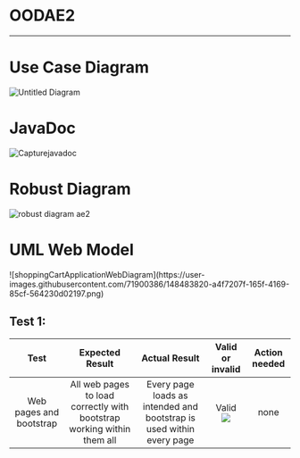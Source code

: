 # OODAE2

---

<h1>Use Case Diagram</h1>

![Untitled Diagram](https://user-images.githubusercontent.com/71900386/148433320-811668a1-4f49-4dc8-b5ff-c24ea88dea0a.jpg)

<h1>JavaDoc</h1>

![Capturejavadoc](https://user-images.githubusercontent.com/71900386/148467254-537ac0ad-46e5-4a05-a2bf-98b3a4b55b40.PNG)

<h1>Robust Diagram</h1>

![robust diagram ae2](https://user-images.githubusercontent.com/71900386/148481968-7f42266e-137e-4a02-ba33-21aefef51168.png)

<h1>UML Web Model</h1>
![shoppingCartApplicationWebDiagram](https://user-images.githubusercontent.com/71900386/148483820-a4f7207f-165f-4169-85cf-564230d02197.png)


<h2>Test 1:</h2>

|          Test           |                            Expected Result                             |                            Actual Result                             |          Valid or invalid           | Action needed |
| :---------------------: | :--------------------------------------------------------------------: | :------------------------------------------------------------------: | :---------------------------------: | :-----------: |
| Web pages and bootstrap | All web pages to load correctly with bootstrap working within them all | Every page loads as intended and bootstrap is used within every page | Valid <img src="images/image1.png"> |     none      |

<br>

